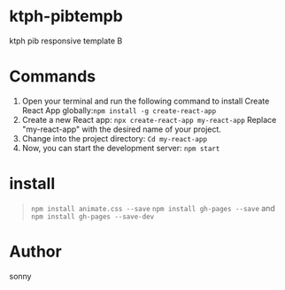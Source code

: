 # ktph-pibtempb
 ktph pib responsive template B
 
# Commands 
1. Open your terminal and run the following command to install Create React App globally:`npm install -g create-react-app` 
2. Create a new React app: `npx create-react-app my-react-app` Replace "my-react-app" with the desired name of your project.
3. Change into the project directory: `Cd my-react-app` 
4. Now, you can start the development server: `npm start`

# install 
> `npm install animate.css --save`
> `npm install gh-pages --save` and `npm install gh-pages --save-dev`

# Author 
sonny
